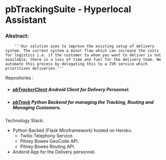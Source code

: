# pbTrackingSuite - Hyperlocal Assistant

### Abstract:
		'''Our solution aims to improve the existing setup of delivery system. The current system a minor flaw which can increase the costs for logistics i.e. if the customer to whom you want to deliver is not available, there is a loss of time and fuel for the delivery team. We automate this process by delegating this to a IVR service which prioritises deliveries.'''

Repositories :

* ##### [pbTrackerClient](https://github.com/markdown-it/markdown-it) Android Client for Delivery Personnel.
* ##### [pbTrack](http://codemirror.net/) Python Backend for managing the Tracking, Routing and Managing Customers.

Technology Stack:

 * Python Backed (Flask Miroframework) hosted on Heroku.
 	* Twilio Telephony Service.
 	* Pitney Bowes GeoCode API.
 	* Pitney Bowes Routing API. 
 * Andorid App for the Delivery personnel.



